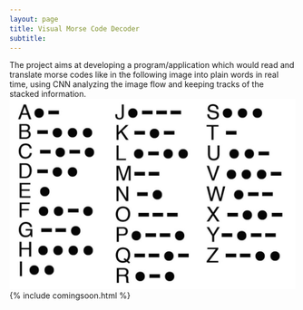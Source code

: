 ```yaml
---
layout: page
title: Visual Morse Code Decoder
subtitle: 
---
```

The project aims at developing a program/application which would read and translate morse codes like in the following image into plain words in real time, using CNN analyzing the image flow and keeping tracks of the stacked information.
<img src = "/img/morse.jpg">
{% include comingsoon.html %}
